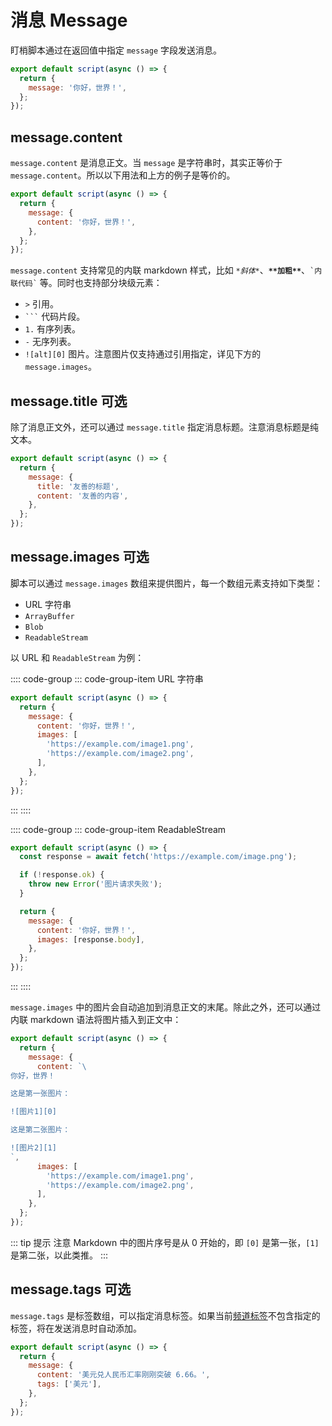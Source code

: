 # 消息 Message

盯梢脚本通过在返回值中指定 `message` 字段发送消息。

```js
export default script(async () => {
  return {
    message: '你好，世界！',
  };
});
```

## message.content

`message.content` 是消息正文。当 `message` 是字符串时，其实正等价于 `message.content`。所以以下用法和上方的例子是等价的。

```js
export default script(async () => {
  return {
    message: {
      content: '你好，世界！',
    },
  };
});
```

`message.content` 支持常见的内联 markdown 样式，比如 *`*斜体*`*、**`**加粗**`**、`` `内联代码` `` 等。同时也支持部分块级元素：

- `>` 引用。
- ` ``` ` 代码片段。
- `1.` 有序列表。
- `-` 无序列表。
- `![alt][0]` 图片。注意图片仅支持通过引用指定，详见下方的 `message.images`。

## message.title <Badge>可选</Badge>

除了消息正文外，还可以通过 `message.title` 指定消息标题。注意消息标题是纯文本。

```js
export default script(async () => {
  return {
    message: {
      title: '友善的标题',
      content: '友善的内容',
    },
  };
});
```

## message.images <Badge>可选</Badge>

脚本可以通过 `message.images` 数组来提供图片，每一个数组元素支持如下类型：

- URL 字符串
- `ArrayBuffer`
- `Blob`
- `ReadableStream`

以 URL 和 `ReadableStream` 为例：

:::: code-group
::: code-group-item URL 字符串

```js
export default script(async () => {
  return {
    message: {
      content: '你好，世界！',
      images: [
        'https://example.com/image1.png',
        'https://example.com/image2.png',
      ],
    },
  };
});
```

:::
::::

:::: code-group
::: code-group-item ReadableStream

```js
export default script(async () => {
  const response = await fetch('https://example.com/image.png');

  if (!response.ok) {
    throw new Error('图片请求失败');
  }

  return {
    message: {
      content: '你好，世界！',
      images: [response.body],
    },
  };
});
```

:::
::::

`message.images` 中的图片会自动追加到消息正文的末尾。除此之外，还可以通过内联 markdown 语法将图片插入到正文中：

```js
export default script(async () => {
  return {
    message: {
      content: `\
你好，世界！

这是第一张图片：

![图片1][0]

这是第二张图片：

![图片2][1]
`,
      images: [
        'https://example.com/image1.png',
        'https://example.com/image2.png',
      ],
    },
  };
});
```

::: tip 提示
注意 Markdown 中的图片序号是从 0 开始的，即 `[0]` 是第一张，`[1]` 是第二张，以此类推。
:::

## message.tags <Badge>可选</Badge>

`message.tags` 是标签数组，可以指定消息标签。如果当前[频道标签](/guide/channel-tags.md)不包含指定的标签，将在发送消息时自动添加。

```js
export default script(async () => {
  return {
    message: {
      content: '美元兑人民币汇率刚刚突破 6.66。',
      tags: ['美元'],
    },
  };
});
```
